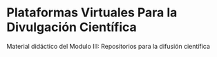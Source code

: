# Plataformas Virtuales Para la Divulgación Científica 

Material didáctico del Modulo III:  Repositorios para la difusión científica 
